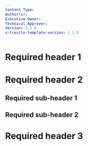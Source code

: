 ```yaml
---
Content Type:
Author(s):
Executive Owner:
Technical Approver:
Version: 1.1.0
x-trestle-template-version: 1.1.0
---
```


# Required header 1

# Required header 2

## Required sub-header 1

## Required sub-header 2

# Required header 3
